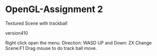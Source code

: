 # OpenGL-Assignment 2
Textured Scene with trackball

version410

Right click open the menu.
Direction: WASD
UP and Down: ZX
Change Scene:F1
Drag mouse to do track ball move.
